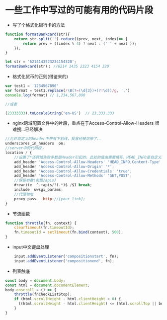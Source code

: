 # 一些工作中写过的可能有用的代码片段

* 写了个格式化银行卡的方法
```javascript
function formatBankcard(str){
    return str.split('').reduce((prev, next, index)=> {
        return prev + ((index % 4) ? next : (' ' + next ));
    });
}

let str = '6214143523234154320';
formatBankcard(str)； //6214 1435 2323 4154 320
```

* 格式化货币的正则(借鉴来的)
```javascript
var test1 = '1234567890'
var format = test1.replace(/\B(?=(\d{3})+(?!\d))/g, ',')
console.log(format) // 1,234,567,890

//或者

(23333333).toLocaleString('en-US')  // 23,333,333
```
* nginx跨域配置文件中的片段，重点在于Access-Control-Allow-Headers 很难搜...已经解决
```javascript
//允许自定义的header中带有下划线，我曾经被坑惨了..
underscores_in_headers  on;
//server中的代码段：
location / {	
    //设置了*还跨域失败多数是Header引起的，此处的值由需要填写，HEAD_INFO是自定义的东西
    add_header 'Access-Control-Allow-Headers' 'HEAD_INFO,Content-Type';
    add_header 'Access-Control-Allow-Origin' '*';
    add_header 'Access-Control-Allow-Credentials' 'true';
    add_header 'Access-Control-Allow-Methods' 'GET,POST';
    //保留参数(前提/apis)			
    #rewrite  ^.+apis/?(.*)$ /$1 break;
    include  uwsgi_params;	
    //代理地址			
    proxy_pass   http://[your link];
}
```

* 节流函数
```javascript
function throttle(fn, context) {
    clearTimeout(fn.timeoutId);
    fn.timeoutId = setTimeout(fn.bind(context), 500);
}
```

* input中文键盘处理
```javascript
    input.addEventListener('compositionstart', fn);
    input.addEventListener('compositionend', fn);
```

* 列表触底
```javascript
const body = document.body;
const html = document.documentElement;
body.onscroll = () => {
    throttle(fnCheckListStop);
    if (html.scrollHeight - html.clientHeight > 0) {
      ((html.scrollHeight - html.clientHeight) <= (html.scrollTop || body.scrollTop)) && fnCheckListTouchBottom;
    }
}
```





